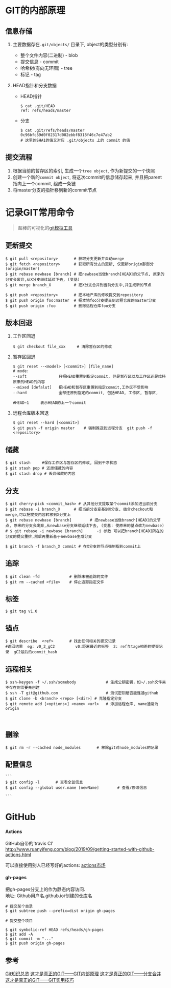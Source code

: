 # GIT的内部原理

## 信息存储
1. 主要数据存在``.git/objects/`` 目录下, object的类型分别有:
    - 整个文件内容(二进制) - blob
    - 提交信息 - commit
    - 哈希树(有向无环图) - tree
    - 标记 - tag

2. HEAD指针和分支数据
    - HEAD指针
        ```
        $ cat .git/HEAD
        ref: refs/heads/master
        ```
    - 分支
        ```
        $ cat .git/refs/heads/master
        0c96bfc59d0f02317d002ebbf8318f46c7e47ab2
        # 这里的SHA1的值又对应 .git/objects 上的 commit 的值
        ```

## 提交流程
1. 根据当前的暂存区的索引, 生成一个``tree object``, 作为新提交的一个快照
2. 创建一个新的``commit object``, 将这次commit的信息储存起来, 并且把parent指向上一个commit, 组成一条链
3. 将master分支的指针移到新的commit节点

# 记录GIT常用命令
> 超棒的可视化的[git模拟工具](https://learngitbranching.js.org/)
## 更新提交
```
$ git pull <repository>       # 获取分支更新并自动merge
$ git fetch <repository>      # 获取所有分支的更新, 仅更新origin那部分(origin/master)
$ git rebase newbase [branch] # 把newbase当做branch[HEAD]的父节点, 原来的分支会废弃,从X分支继续延续下去, (变基)
$ git merge branch_X          # 把X分支合并到当前分支中,并生成新的节点

$ git push <repository>       # 把本地产库的修改提交到repository
$ git push origin foo:master  # 把本地foo分支提交到远程仓库的master分支
$ git push origin :foo        # 删除远程仓库foo分支

```


## 版本回退

1. 工作区回退
    ```
    $ git checkout file_xxx     # 清除暂存区的修改
    ```

2. 暂存区回退
    ```
    $ git reset --<model> [<commit>] [file_name]
    # mode:
    --soft              只把HEAD重置到指定commit, 但是暂存区以及工作区还是维持原来的HEAD的内容
    --mixed [defalut]   把HEAD和暂存区重置到指定commit,工作区不受影响 
    --hard              全部还原到指定的commit, 包括HEAD, 工作区, 暂存区,

    #HEAD~1     表示HEAD的上一个commit
    ```
3. 远程仓库版本回退
    ```
    $ git reset --hard [<commit>]
    $ git push -f origin master    # 强制推送到远程分支  git push -f <repository>
    ```


## 储藏

```
$ git stash     #保存工作区与暂存区的修改, 回到干净状态
$ git stash pop # 还原储藏的内容
$ git stash drop # 丢弃储藏的内容
```

## 分支

```
$ git cherry-pick <commit_hash> # 从其他分支提取某个commit添加进当前分支
$ git rebase -i branch_X      # 把当前分支变基到X分支, 结合checkout和merge,可以把提交内容转移到X分支上
$ git rebase newbase [branch]        # 把newbase当做branch[HEAD]的父节点, 原来的分支会废弃,从newbase分支继续延续下去, (变基: 使原来的基点改为newbase)
# $ git rebase -i newbase [branch]      -i 参数 可以把branch[HEAD]所在的分支的提交重排,然后再重新基于newbase生成分支

$ git branch -f branch_X commit # 在X分支的节点强制指到commit上
```

## 追踪
```
$ git clean -fd             # 删除未被追踪的文件
$ git rm --cached <file>    # 停止追踪指定文件
```

## 标签
```
$ git tag v1.0
```

## 锚点
```
$ git describe  <ref>       # 找出任何相关的提交记录
#返回结果  eg: v0_2_gC2         v0:距离最近的标签  2: ref与tage相差的提交记录  gC2最后的commit_hash
```

## 远程相关

```
$ ssh-keygen -f ~/.ssh/somebody             # 生成公钥密钥，如~/.ssh文件夹不存在则需要先创建
$ ssh -T git@github.com                     # 测试密钥是否能连通github
$ git clone -b <branch> <repo> [<dir>] # 克隆指定分支
$ git remote add [<options>] <name> <url>   # 添加远程仓库, name通常为origin



```

## 删除

```
$ git rm -r --cached node_modules       # 移除git对node_modules的记录
```

## 配置信息

    ```
    $ git config -l       # 查看全部信息
    $ git config --global user.name [newName]        # 查看/修改信息

    ```

# GitHub 

#### Actions
GitHub自带的'travis CI'  
http://www.ruanyifeng.com/blog/2019/09/getting-started-with-github-actions.html  

可以直接使用别人已经写好的actions:  [actions市场](https://github.com/marketplace?type=actions)
#### gh-pages
把gh-pages分支上的作为静态内容访问.  
地址: Github用户名.github.io/创建的仓库名

```
# 提交某个目录
$ git subtree push --prefix=dist origin gh-pages

# 提交整个项目

$ git symbolic-ref HEAD refs/heads/gh-pages
$ git add -A
$ git commit -m "..."
$ git push origin gh-pages
```
## 参考

[Git知识总览](https://www.cnblogs.com/ludashi/category/1141984.html)
[这才是真正的GIT——GIT内部原理](https://www.lzane.com/tech/git-internal/)
[这才是真正的GIT——分支合并](https://www.lzane.com/tech/git-merge/)
[这才是真正的GIT——GIT实用技巧](https://www.lzane.com/tech/git-tips/)